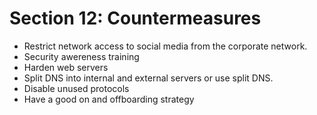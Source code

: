 # Section 12: Countermeasures
- Restrict network access to social media from the corporate network.
- Security awereness training
- Harden web servers
- Split DNS into internal and external servers or use split DNS.
- Disable unused protocols
- Have a good on and offboarding strategy
